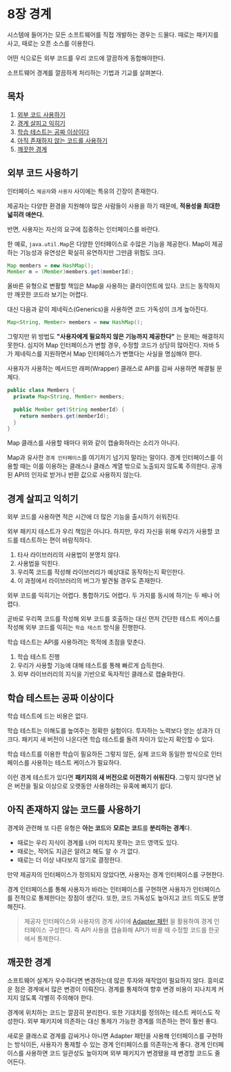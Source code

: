 # 8장 경계

시스템에 들어가는 모든 소프트웨어를 직접 개발하는 경우는 드물다. 때로는 패키지를 사고, 때로는 오픈 소스를 이용한다.

어떤 식으로든 외부 코드를 우리 코드에 깔끔하게 동합해야한다.

소프트웨어 경계를 깔끔하게 처리하는 기법과 기교를 살펴본다. 

## 목차

1. [외부 코드 사용하기](#외부-코드-사용하기)
2. [경계 살피고 익히기](#경계-살피고-익히기)
3. [학습 테스트는 공짜 이상이다](#학습-테스트는-공짜-이상이다)
4. [아직 존재하지 않는 코드를 사용하기](#아직-존재하지-않는-코드를-사용하기)
5. [깨끗한 경계](#깨끗한-경계)

## 외부 코드 사용하기

인터페이스 `제공자`와 `사용자` 사이에는 특유의 긴장이 존재한다.

제공자는 다양한 환경을 지원해야 많은 사람들이 사용을 하기 때문에, **적용성을 최대한 넓히려 애쓴다.**

반면, 사용자는 자신의 요구에 집중하는 인터페이스를 바란다.

한 예로, `java.util.Map`은 다양한 인터페이스로 수많은 기능을 제공한다. Map이 제공하는 기능성과 유연성은 확실히 유연하지만 그만큼 위험도 크다.

```java
Map members = new HashMap();
Member m = (Member)members.get(memberId);
```

올바른 유형으로 변활할 책임은 Map을 사용하는 클라이언트에 있다. 코드는 동작하지만 깨끗한 코드라 보기는 어렵다.

대신 다음과 같이 제네릭스(Generics)을 사용하면 코드 가독성이 크게 높아진다.

```java
Map<String, Member> members = new HashMap();
```

그렇지만 위 방법도 **"사용자에게 필요하지 않은 기능까지 제공한다"** 는 문제는 해결하지 못한다. 심지어 Map 인터페이스가 변할 경우, 수정할 코드가 상당히 많아진다. 자바 5가 제네릭스를 지원하면서 Map 인터페이스가 변했다는 사실을 명심해야 한다.

사용자가 사용하는 메서드만 래퍼(Wrapper) 클래스로 API를 감싸 사용하면 해결될 문제다.

```java
public class Members {
  private Map<String, Member> members;
  
  public Member get(String memberId) {
    return members.get(memberId);
  }
} 
```

Map 클래스를 사용할 때마다 위와 같이 캡슐화하라는 소리가 아니다.

Map과 유사한 `경계 인터페이스`를 여기저기 넘기지 말라는 말이다. 경계 인터페이스를 이용할 때는 이를 이용하는 클래스나 클래스 계열 밖으로 노출되지 않도록 주의한다. 공개된 API의 인자로 받거나 반환 값으로 사용하지 않는다.

## 경계 살피고 익히기

외부 코드를 사용하면 적은 시간에 더 많은 기능을 출시하기 쉬워진다.

외부 패키지 테스트가 우리 책임은 아니다. 하지만, 우리 자신을 위해 우리가 사용할 코드를 테스트하는 편이 바람직하다.

1. 타사 라이브러리의 사용법이 분명치 않다.
2. 사용법을 익힌다.
3. 우리쪽 코드를 작성해 라이브러리가 예상대로 동작하는지 확인한다.
4. 이 과정에서 라이브러리의 버그가 발견될 경우도 존재한다.

외부 코드를 익히기는 어렵다. 통합하기도 어렵다. 두 가지를 동시에 하기는 두 배나 어렵다.

곧바로 우리쪽 코드를 작성해 외부 코드를 호출하는 대신 먼저 간단한 테스트 케이스를 작성해 외부 코드를 익히는 `학습 테스트` 방식을 진행한다.

학습 테스트는 API를 사용하려는 목적에 초점을 맞춘다.

1. 학습 테스트 진행
2. 우리가 사용할 기능에 대해 테스트를 통해 빠르게 습득한다.
3. 외부 라이브러리의 지식을 기반으로 독자적인 클래스로 캡슐화한다.

## 학습 테스트는 공짜 이상이다

학습 테스트에 드는 비용은 없다.

학습 테스트는 이해도를 높여주는 정확한 실험이다. 투자하는 노력보다 얻는 성과가 더 크다. 패키지 새 버전이 나온다면 학습 테스트를 돌려 차이가 있는지 확인할 수 있다.

학습 테스트를 이용한 학습이 필요하든 그렇지 않든, 실제 코드와 동일한 방식으로 인터페이스를 사용하는 테스트 케이스가 필요하다.

이런 경계 테스트가 있다면 **패키지의 새 버전으로 이전하기 쉬워진다.** 그렇지 않다면 낡은 버전을 필요 이상으로 오랫동안 사용하려는 유혹에 빠지기 쉽다.

## 아직 존재하지 않는 코드를 사용하기

경계와 관련해 또 다른 유형은 **아는 코드**와 **모르는 코드**를 **분리하는 경계**다.

- 때로는 우리 지식이 경계를 너머 미치지 못하는 코드 영역도 있다.
- 때로는, 적어도 지금은 알려고 해도 알 수 가 없다.
- 때로는 더 이상 내다보지 않기로 결정한다.

만약 제공자의 인터페이스가 정의되지 않았다면, 사용자는 경계 인터페이스를 구현한다.

경계 인터페이스를 통해 사용자가 바라는 인터페이스를 구현하면 사용자가 인터페이스를 전적으로 통제한다는 장점이 생긴다. 또한, 코드 가독성도 높아지고 코드 의도도 분명해진다.

> 제공자 인터페이스와 사용자의 경계 사이에 [Adapter 패턴](https://refactoring.guru/design-patterns/adapter) 을 활용하여 경계 인터페이스 구성한다. 즉 API 사용을 캡슐화해 API가 바꿀 때 수정할 코드를 한곳에서 통제한다.

## 깨끗한 경계

소프트웨어 설계가 우수하다면 변경하는데 많은 투자와 재작업이 필요하지 않다. 흥미로운 점은 경계에서 많은 변경이 이뤄진다. 경계를 통제하여 향후 변경 비용이 지나치게 커지지 않도록 각별히 주의해야 한다.

경계에 위치하는 코드는 깔끔히 분리한다. 또한 기대치를 정의하는 테스트 케이스도 작성한다. 외부 패키지에 의존하는 대신 통제가 가능한 경계를 의존하는 편이 훨씬 좋다.

새로운 클래스로 경계를 감싸거나 아니면 Adapter 패턴을 사용해 인터페이스를 구현하는 방식이든, 사용자가 통제할 수 있는 경계 인터페이스를 의존하는게 좋다. 경계 인터페이스를 사용하면 코드 일관성도 높아지며 외부 패키지가 변경됐을 때 변경할 코드도 줄어든다.


